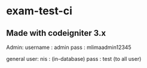 # exam-test-ci #
## Made with codeigniter 3.x ##

Admin:
username : admin
pass : mlimaadmin12345

general user:
nis : (in-database)
pass : test (to all user)

